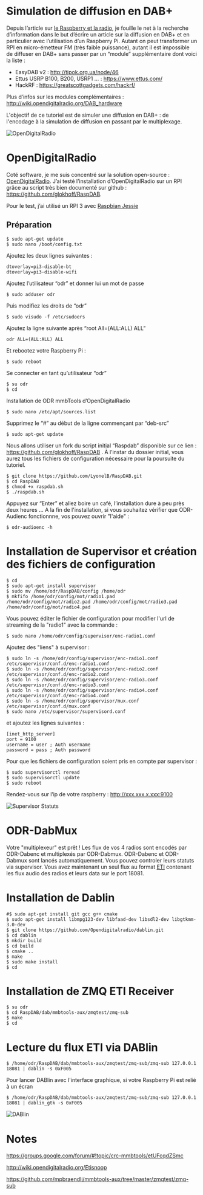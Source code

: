 # Simulation de diffusion en DAB+

Depuis l’article sur [le Raspberry et la radio](https://technic2radio.fr/raspberry-pi-radio/), je fouille le net à la recherche d’information dans le but d’écrire un article sur la diffusion en DAB+ et en particulier avec l’utilisation d’un Raspberry Pi. Autant on peut transformer un RPI en micro-émetteur FM (très faible puissance), autant il est impossible de diffuser en DAB+ sans passer par un “module” supplémentaire dont voici la liste :

- EasyDAB v2 : http://tipok.org.ua/node/46
- Ettus USRP B100, B200, USRP1 … : https://www.ettus.com/
- HackRF : https://greatscottgadgets.com/hackrf/

Plus d’infos sur les modules complémentaires :
http://wiki.opendigitalradio.org/DAB_hardware

L'objectif de ce tutoriel est de simuler une diffusion en DAB+ : de l'encodage à la simulation de diffusion en passant par le multiplexage.

![OpenDigitalRadio](https://raw.githubusercontent.com/LyonelB/RaspDAB/master/raspdab.png)

# OpenDigitalRadio

Coté software, je me suis concentré sur la solution open-source : [OpenDigitalRadio](http://www.opendigitalradio.org/). J’ai testé l’installation d’OpenDigitalRadio sur un RPI grâce au script très bien documenté sur github : https://github.com/glokhoff/RaspDAB.

Pour le test, j’ai utilisé un RPI 3 avec [Raspbian Jessie](http://downloads.raspberrypi.org/raspbian/images/raspbian-2017-07-05/)

## Préparation

    $ sudo apt-get update
    $ sudo nano /boot/config.txt

Ajoutez les deux lignes suivantes :

    dtoverlay=pi3-disable-bt
    dtoverlay=pi3-disable-wifi

Ajoutez l’utilisateur “odr” et donner lui un mot de passe

    $ sudo adduser odr

Puis modifiez les droits de “odr”

    $ sudo visudo -f /etc/sudoers

Ajoutez la ligne suivante après “root All=(ALL:ALL) ALL”

    odr ALL=(ALL:ALL) ALL

Et rebootez votre Raspberry Pi :

    $ sudo reboot

Se connecter en tant qu’utilisateur “odr”

    $ su odr
    $ cd

Installation de ODR mmbTools d’OpenDigitalRadio

    $ sudo nano /etc/apt/sources.list

Supprimez le “#” au début de la ligne commençant par “deb-src”

    $ sudo apt-get update

Nous allons utiliser un fork du script initial “Raspdab” disponible sur ce lien : https://github.com/glokhoff/RaspDAB . À l’instar du dossier initial, vous aurez tous les fichiers de configuration nécessaire pour la poursuite du tutoriel.

    $ git clone https://github.com/LyonelB/RaspDAB.git
    $ cd RaspDAB
    $ chmod +x raspdab.sh
    $ ./raspdab.sh

Appuyez sur “Enter” et allez boire un café, l’installation dure à peu près deux heures …
A la fin de l'installation, si vous souhaitez vérifier que ODR-Audienc fonctionnne, vos pouvez ouvrir "l'aide" :

    $ odr-audioenc -h

# Installation de Supervisor et création des fichiers de configuration

    $ cd
    $ sudo apt-get install supervisor
    $ sudo mv /home/odr/RaspDAB/config /home/odr
    $ mkfifo /home/odr/config/mot/radio1.pad /home/odr/config/mot/radio2.pad /home/odr/config/mot/radio3.pad /home/odr/config/mot/radio4.pad
    
Vous pouvez éditer le fichier de configuration pour modifier l'url de streaming de la "radio1" avec la commande : 

    $ sudo nano /home/odr/config/supervisor/enc-radio1.conf
    
Ajoutez des "liens" à supervisor :

    $ sudo ln -s /home/odr/config/supervisor/enc-radio1.conf /etc/supervisor/conf.d/enc-radio1.conf
    $ sudo ln -s /home/odr/config/supervisor/enc-radio2.conf /etc/supervisor/conf.d/enc-radio2.conf
    $ sudo ln -s /home/odr/config/supervisor/enc-radio3.conf /etc/supervisor/conf.d/enc-radio3.conf
    $ sudo ln -s /home/odr/config/supervisor/enc-radio4.conf /etc/supervisor/conf.d/enc-radio4.conf
    $ sudo ln -s /home/odr/config/supervisor/mux.conf /etc/supervisor/conf.d/mux.conf
    $ sudo nano /etc/supervisor/supervisord.conf

et ajoutez les lignes suivantes :

    [inet_http_server]
    port = 9100
    username = user ; Auth username
    password = pass ; Auth password

Pour que les fichiers de configuration soient pris en compte par supervisor :

    $ sudo supervisorctl reread
    $ sudo supervisorctl update
    $ sudo reboot

Rendez-vous sur l’ip de votre raspberry : http://xxx.xxx.x.xxx:9100

![Supervisor Statuts](https://github.com/LyonelB/RaspDAB/raw/master/Supervisor%20Status.png)

# ODR-DabMux
    
Votre "multiplexeur" est prêt ! Les flux de vos 4 radios sont encodés par ODR-Dabenc et multiplexés par ODR-Dabmux. ODR-Dabenc et ODR-Dabmux sont lancés automatiquement. Vous pouvez controler leurs statuts via supervisor. Vous avez maintenant un seul flux au format [ETI](http://wiki.opendigitalradio.org/Ensemble_Transport_Interface) contenant les flux audio des radios et leurs data sur le port 18081.

# Installation de Dablin

    #$ sudo apt-get install git gcc g++ cmake
    $ sudo apt-get install libmpg123-dev libfaad-dev libsdl2-dev libgtkmm-3.0-dev
    $ git clone https://github.com/Opendigitalradio/dablin.git
    $ cd dablin
    $ mkdir build
    $ cd build
    $ cmake ..
    $ make
    $ sudo make install
    $ cd
    
# Installation de ZMQ ETI Receiver

    $ su odr
    $ cd RaspDAB/dab/mmbtools-aux/zmqtest/zmq-sub
    $ make
    $ cd
    
# Lecture du flux ETI via DABlin

    $ /home/odr/RaspDAB/dab/mmbtools-aux/zmqtest/zmq-sub/zmq-sub 127.0.0.1 18081 | dablin -s 0xF005
    
Pour lancer DABlin avec l'interface graphique, si votre Raspberry Pi est relié à un écran

    $ /home/odr/RaspDAB/dab/mmbtools-aux/zmqtest/zmq-sub/zmq-sub 127.0.0.1 18081 | dablin_gtk -s 0xF005
    
![DABlin](https://raw.githubusercontent.com/LyonelB/RaspDAB/master/2018-01-04-094242_1440x900_scrot.png)

# Notes

https://groups.google.com/forum/#!topic/crc-mmbtools/etUFcqdZSmc

http://wiki.opendigitalradio.org/Etisnoop

https://github.com/mpbraendli/mmbtools-aux/tree/master/zmqtest/zmq-sub

